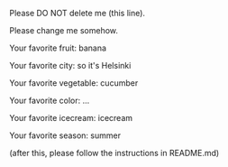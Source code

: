Please DO NOT delete me (this line).

Please change me somehow.


Your favorite fruit: banana

Your favorite city: so it's Helsinki

Your favorite vegetable: cucumber

Your favorite color: ...

Your favorite icecream: icecream

Your favorite season: summer

(after this, please follow the instructions in README.md)
